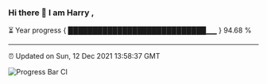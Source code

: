 ### Hi there 👋 I am Harry , 

⏳ Year progress { ████████████████████████████▁▁ } 94.68 %

---

⏰ Updated on Sun, 12 Dec 2021 13:58:37 GMT

![Progress Bar CI](https://github.com/duykhang68/duykhang68/workflows/Progress%20Bar%20CI/badge.svg)
